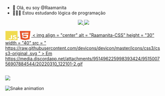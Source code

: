 - 👋 Olá, eu soy @Raamanita
- 👩🏻‍💻 Estou estudando lógica de programação


<!---
Raamanita/Raamanita is a ✨ special ✨ repository because its `README.md` (this file) appears on your GitHub profile.
You can click the Preview link to take a look at your changes.
--->


<div align="center">
  <a href="https://github.com/Raamanita">
  <img height="180em" src="https://github-readme-stats.vercel.app/api?username=raamanita&show_icons=true&theme=dracula&include_all_commits=true&count_private=true"/>
  <img height="180em" src="https://github-readme-stats.vercel.app/api/top-langs/?username=raamanita&layout=compact&langs_count=7&theme=dracula"/>
    
</div>
<div style="display: inline_block"><br>
  <img align="center" alt="Raamanita-Js" height="30" width="40" src="https://raw.githubusercontent.com/devicons/devicon/master/icons/javascript/javascript-plain.svg">
  <img align="center" alt="Raamanita-HTML" height="30" width="40" src="https://raw.githubusercontent.com/devicons/devicon/master/icons/html5/html5-original.svg">
  <  img   align = "center"   alt = "Raamanita-CSS"   height = "30"   width = "40"   src = " https://raw.githubusercontent.com/devicons/devicon/master/icons/css3/css3-original .svg "  >
Em
  https://media.discordapp.net/attachments/951496225998393424/951500756907884544/20220310_122101-2.gif
  
  ##
 
<div> 
  
  <a href="www.linkedin.com/in/raamanita-rodrigues-8604b1234" target="_blank"><img src="https://img.shields.io/badge/-LinkedIn-%230077B5?style=for-the-badge&logo=linkedin&logoColor=white" target="_blank"></a> 
 
![Snake animation](https://github.com/Raamanita/rafaballerini/blob/output/github-contribution-grid-snake.svg)
                    
 
</div>
